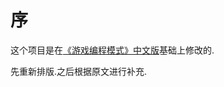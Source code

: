 # 序

这个项目是在[《游戏编程模式》中文版](https://github.com/tkchu/Game-Programming-Patterns-CN)基础上修改的.

先重新排版.之后根据原文进行补充.
